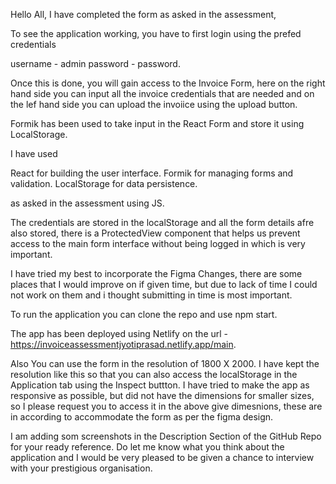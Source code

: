 Hello All, I have completed the form as asked in the assessment,

To see the application working, you have to first login using the prefed credentials 

username - admin
password - password.

Once this is done, you will gain access to the Invoice Form, here on the right hand side you can input all the invoice credentials that are needed and on the lef hand side you can upload the invoiice using the upload button.

Formik has been used to take input in the React Form and store it using LocalStorage.

I have used

React for building the user interface.
Formik for managing forms and validation.
LocalStorage for data persistence.


 as asked in the assessment using JS.

 The credentials are stored in the localStorage and all the form details afre also stored, there is a ProtectedView component that helps us prevent access to the main form interface without being logged in which is very important.

 I have tried my best to incorporate the Figma Changes, there are some places that I would improve on if given time, but due to lack of time I could not work on them and i thought submitting in time is most important.

 To run the application you can clone the repo and use npm start.

 The app has been deployed using Netlify on the url - https://invoiceassessmentjyotiprasad.netlify.app/main.

 Also You can use the form in the resolution of 1800 X 2000. I have kept the resolution like this so that you can also access the localStorage in the Application tab using the Inspect buttton. I have tried to make the app as responsive as possible, but did not have the dimensions for smaller sizes, so I please request you to access it in the above give dimesnions, these are in according to accommodate the form as per the figma design.

 I am adding som screenshots in the Description Section of the GitHub Repo for your ready reference. Do let me know what you think about the application and I would be very pleased to be given a chance to interview with your prestigious organisation.

 
